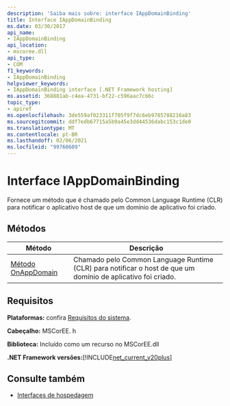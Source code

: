 ```yaml
---
description: 'Saiba mais sobre: interface IAppDomainBinding'
title: Interface IAppDomainBinding
ms.date: 03/30/2017
api_name:
- IAppDomainBinding
api_location:
- mscoree.dll
api_type:
- COM
f1_keywords:
- IAppDomainBinding
helpviewer_keywords:
- IAppDomainBinding interface [.NET Framework hosting]
ms.assetid: 368881ab-c4ea-4731-bf22-c596aac7c66c
topic_type:
- apiref
ms.openlocfilehash: 3de559af023311f705f9f7dc6eb9785788216a83
ms.sourcegitcommit: ddf7edb67715a5b9a45e3dd44536dabc153c1de0
ms.translationtype: MT
ms.contentlocale: pt-BR
ms.lasthandoff: 02/06/2021
ms.locfileid: "99760609"
---
```

# <a name="iappdomainbinding-interface"></a>Interface IAppDomainBinding

Fornece um método que é chamado pelo Common Language Runtime (CLR) para notificar o aplicativo host de que um domínio de aplicativo foi criado.  
  
## <a name="methods"></a>Métodos  
  
|Método|Descrição|  
|------------|-----------------|  
|[Método OnAppDomain](iappdomainbinding-onappdomain-method.md)|Chamado pelo Common Language Runtime (CLR) para notificar o host de que um domínio de aplicativo foi criado.|  
  
## <a name="requirements"></a>Requisitos  

 **Plataformas:** confira [Requisitos do sistema](../../get-started/system-requirements.md).  
  
 **Cabeçalho:** MSCorEE. h  
  
 **Biblioteca:** Incluído como um recurso no MSCorEE.dll  
  
 **.NET Framework versões:**[!INCLUDE[net_current_v20plus](../../../../includes/net-current-v20plus-md.md)]  
  
## <a name="see-also"></a>Consulte também

- [Interfaces de hospedagem](hosting-interfaces.md)

